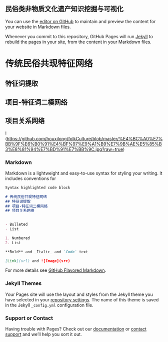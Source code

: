 ## 民俗类非物质文化遗产知识挖掘与可视化

You can use the [editor on GitHub](https://github.com/houxilong/folkCulture/edit/master/index.md) to maintain and preview the content for your website in Markdown files.

Whenever you commit to this repository, GitHub Pages will run [Jekyll](https://jekyllrb.com/) to rebuild the pages in your site, from the content in your Markdown files.

# 传统民俗共现特征网络
## 特征词提取
## 项目-特征词二模网络
## 项目关系网络
 !(https://github.com/houxilong/folkCulture/blob/master/%E4%BC%A0%E7%BB%9F%E6%B0%91%E4%BF%97%E9%A1%B9%E7%9B%AE%E5%85%B3%E8%81%94%E7%BD%91%E7%BB%9C.jpg?raw=true)

### Markdown

Markdown is a lightweight and easy-to-use syntax for styling your writing. It includes conventions for

```markdown
Syntax highlighted code block

# 传统民俗共现特征网络
## 特征词提取
## 项目-特征词二模网络
## 项目关系网络

 
- Bulleted
- List

1. Numbered
2. List

**Bold** and _Italic_ and `Code` text

[Link](url) and ![Image](src)
```

For more details see [GitHub Flavored Markdown](https://guides.github.com/features/mastering-markdown/).

### Jekyll Themes

Your Pages site will use the layout and styles from the Jekyll theme you have selected in your [repository settings](https://github.com/houxilong/folkCulture/settings). The name of this theme is saved in the Jekyll `_config.yml` configuration file.

### Support or Contact

Having trouble with Pages? Check out our [documentation](https://help.github.com/categories/github-pages-basics/) or [contact support](https://github.com/contact) and we’ll help you sort it out.
